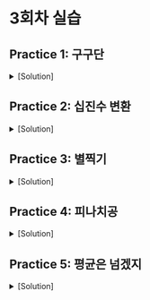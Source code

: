 # 3회차 실습

## Practice 1: 구구단

<details>
<summary>[Solution]</summary>

```C
#include <stdio.h>

int main() {
    for (int i = 1; i <= 9; i++) {
        for (int j = 1; j <= 9; j++) {
            printf("%d * %d = %-5d", j, i, i * j);
        }
        printf("\n");
    }

    return 0;
}
```

</details>

## Practice 2: 십진수 변환

<details>
<summary>[Solution]</summary>

```C
#include <stdio.h>
#include <math.h>

int main() {
    int binary, decimal = 0;

    scanf("%d", &binary);

    for (int i = 0; binary != 0; i++) {
        decimal += (binary % 10) * (int)pow(2, i);
        binary /= 10;
    }

    printf("%d\n", decimal);

    return 0;
}
```

</details>

## Practice 3: 별찍기

<details>
<summary>[Solution]</summary>

```C
#include <stdio.h>

int main() {
    int size;

    scanf("%d", &size);

    for (int i = 0; i < size; i++) {
        for (int j = 0; j < i; j++) {
            printf(" ");
        }
        for (int j = size; j > i; j--) {
            printf("*");
        }
        printf("\n");
    }

    return 0;
}
```

</details>

## Practice 4: 피나치공

<details>
<summary>[Solution]</summary>

```C
#include <stdio.h>

int main() {
    int pizza, chicken;

    scanf("%d %d", &pizza, &chicken);

    for (int i = 1; i <= 100; i++) {
        if (i % pizza == 0 && i % chicken == 0) {
            printf("PichSet\n");
        }
        else if (i % pizza == 0) {
            printf("Pizza\n");
        }
        else if (i % chicken == 0) {
            printf("Chicken\n");
        }
        else {
            printf("%d\n", i);
        }
    }

    return 0;
}
```

</details>

## Practice 5: 평균은 넘겠지

<details>
<summary>[Solution]</summary>

```C
#include <stdio.h>

int main() {
    int testcase;

    scanf("%d", &testcase);

    while (testcase--) {
        int students;
        int score[1000];
        int sum = 0;
        int over = 0;
        double average;

        scanf("%d", &students);

        for (int i = 0; i < students; i++) {
            scanf("%d", &score[i]);
            sum += score[i];
        }

        average = (double)sum / students;

        for (int i = 0; i < students; i++) {
            if (score[i] > average) {
                over++;
            }
        }

        printf("%.3f%%\n", (double)over / students * 100);
    }

    return 0;
}
```

</details>

